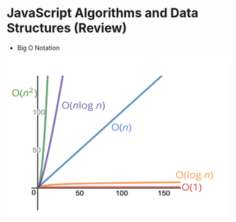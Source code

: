 # JavaScript Algorithms and Data Structures (Review)


* Big O Notation

![alt text](https://github.com/dmakwt/JavaScript-Algorithms-Data-Structures/blob/main/big-o/images/graph.png)
